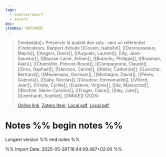 ```yaml
---
tags:
  - source/report
  - zotero
doi: 
itemKey: R8T39RZF
---
```

>[!metadata]+
> Préserver la qualité des sols : vers un référentiel d’indicateurs. Rapport d’étude
> [[Cousin, Isabelle]], [[Desrousseaux, Maylis]], [[Angers, Denis]], [[Augusto, Laurent]], [[Ay, Jean-Sauveur]], [[Baysse-Lainé, Adrien]], [[Branchu, Philippe]], [[Brauman, Alain]], [[Chemidlin, Prévost-Bouré]], [[Compagnone, Claude]], [[Gros, Raphaël]], [[Hermon, Carole]], [[Keller, Catherine]], [[Laroche, Bertrand]], [[Meulemans, Germain]], [[Montagne, David]], [[Pérès, Guénola]], [[Saby, Nicolas]], [[Vaudour, Emmanuelle]], [[Villerd, Jean]], [[Violle, Cyrille]], [[Lelievre, Virginie]], [[de, Mareschal]], [[Brichler, Marie-Caroline]], [[Froger, Claire]], [[Itey, Julie]], [[Leenhardt, Sophie]], 
> [[INRAE]] (2025)
> 
> [Online link](https://hal.inrae.fr/hal-04934694), [Zotero Item](zotero://select/library/items/R8T39RZF), [Local pdf](file://C:/Users/aburg/Documents/references/zotero/storage/JJZ3ZIAN/Cousin_Preserverqualite.pdf), [Local pdf](file://C:/Users/aburg/Documents/references/zotero/storage/Q8PPJCHS/2025_05_26_IQS_ReunionDU-Dpt.pdf), 

# Notes %% begin notes %%
Longest version
%% end notes %%




%% Import Date: 2025-05-28T16:44:09.487+02:00 %%
